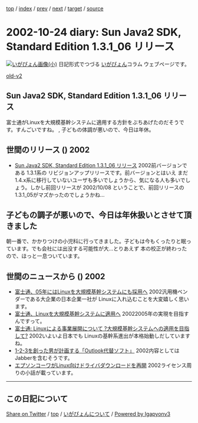 [top](../index.html) 
 / [index](index.html) 
 / [prev](ig021023.html) 
 / [next](ig021025.html) 
 / [target](https://igapyon.github.io/diary/2002/ig021024.html) 
 / [source](https://github.com/igapyon/diary/blob/gh-pages/2002/ig021024.src.md) 

2002-10-24 diary: Sun Java2 SDK, Standard Edition 1.3.1_06 リリース
=====================================================================================================
[![いがぴょん画像(小)](https://igapyon.github.io/diary/images/iga200306s.jpg "いがぴょん")](https://igapyon.github.io/diary/memo/memoigapyon.html) 日記形式でつづる [いがぴょん](https://igapyon.github.io/diary/memo/memoigapyon.html)コラム ウェブページです。

[old-v2](ig021024-orig.html)

## Sun Java2 SDK, Standard Edition 1.3.1_06 リリース

富士通がLinuxを大規模基幹システムに適用する方針をぶちあげたのだそうです。すんごいですね。 , 子どもの体調が悪いので、今日は年休。


## 世間のリリース () 2002

* [Sun Java2 SDK, Standard Edition 1.3.1_06 リリース](http://java.sun.com/j2se/1.3/ja/index.html)  2002前バージョンである 1.3.1系の リビジョンアップリリースです。前バージョンとはいえ まだ1.4.x系に移行していないユーザも多いでしょうから、気になる人も多いでしょう。しかし前回リリースが 2002/10/08 ということで、前回リリースの1.3.1_05がマズかったのでしょうかね…

## 子どもの調子が悪いので、今日は年休扱いとさせて頂きました

朝一番で、かかりつけの小児科に行ってきました。子どもは今もくったりと眠っています。でも会社には出没する可能性が大…とりあえず 本の校正が終わったので、ほっと一息ついています。

## 世間のニュースから () 2002

* [富士通、05年にはLinuxを大規模基幹システムにも採用へ](http://biztech.nikkeibp.co.jp/wcs/leaf/CID/onair/biztech/comp/213154)  2002汎用機ベンダーである大企業の日本企業一社が Linuxに入れ込むことを大変嬉しく思います。
* [富士通、Linuxを大規模基幹システムに適用へ](http://www.zdnet.co.jp/news/0210/23/njbt_07.html)  20022005年の実現を目指すんですって。
* [富士通: Linuxによる事業展開について ?大規模基幹システムへの適用を目指して?](http://pr.fujitsu.com/jp/news/2002/10/23.html)  2002いよいよ日本でも Linuxの基幹系進出が本格始動しだしていますね。
* [1-2-3を創った男が計画する「Outlook代替ソフト」](http://www.zdnet.co.jp/news/0210/23/ne00_kapor.html)  2002内容としては Jabberを含むそうです。
* [エプソンコーワがLinux向けドライバダウンロードを再開](http://www.zdnet.co.jp/news/0210/18/njbt_06.html)  2002ライセンス周りの小話が載っています。


----------------------------------------------------------------------------------------------------

## この日記について

[Share on Twitter](https://twitter.com/intent/tweet?hashtags=igapyon%2Cdiary%2C%E3%81%84%E3%81%8C%E3%81%B4%E3%82%87%E3%82%93&text=Sun+Java2+SDK%2C+Standard+Edition+1.3.1_06+%E3%83%AA%E3%83%AA%E3%83%BC%E3%82%B9&url=https%3A%2F%2Figapyon.github.io%2Fdiary%2F2002%2Fig021024.html) / [top](../index.html) / [いがぴょんについて](https://igapyon.github.io/diary/memo/memoigapyon.html) / [Powered by Igapyonv3](https://github.com/igapyon/igapyonv3)
